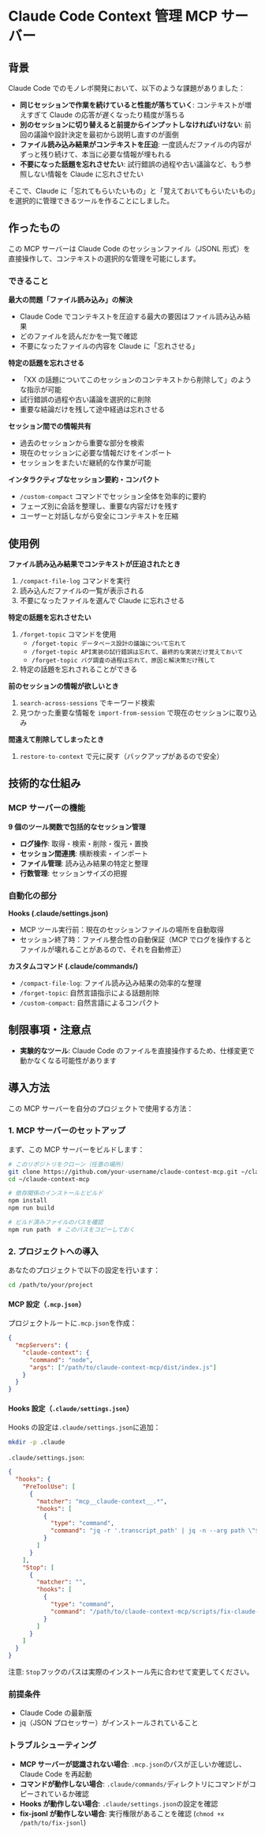 # Claude Code Context 管理 MCP サーバー

## 背景

Claude Code でのモノレポ開発において、以下のような課題がありました：

- **同じセッションで作業を続けていると性能が落ちていく**: コンテキストが増えすぎて Claude の応答が遅くなったり精度が落ちる
- **別のセッションに切り替えると前提からインプットしなければいけない**: 前回の議論や設計決定を最初から説明し直すのが面倒
- **ファイル読み込み結果がコンテキストを圧迫**: 一度読んだファイルの内容がずっと残り続けて、本当に必要な情報が埋もれる
- **不要になった話題を忘れさせたい**: 試行錯誤の過程や古い議論など、もう参照しない情報を Claude に忘れさせたい

そこで、Claude に「忘れてもらいたいもの」と「覚えておいてもらいたいもの」を選択的に管理できるツールを作ることにしました。

## 作ったもの

この MCP サーバーは Claude Code のセッションファイル（JSONL 形式）を直接操作して、コンテキストの選択的な管理を可能にします。

### できること

**最大の問題「ファイル読み込み」の解決**

- Claude Code でコンテキストを圧迫する最大の要因はファイル読み込み結果
- どのファイルを読んだかを一覧で確認
- 不要になったファイルの内容を Claude に「忘れさせる」

**特定の話題を忘れさせる**

- 「XX の話題についてこのセッションのコンテキストから削除して」のような指示が可能
- 試行錯誤の過程や古い議論を選択的に削除
- 重要な結論だけを残して途中経過は忘れさせる

**セッション間での情報共有**

- 過去のセッションから重要な部分を検索
- 現在のセッションに必要な情報だけをインポート
- セッションをまたいだ継続的な作業が可能

**インタラクティブなセッション要約・コンパクト**

- `/custom-compact` コマンドでセッション全体を効率的に要約
- フェーズ別に会話を整理し、重要な内容だけを残す
- ユーザーと対話しながら安全にコンテキストを圧縮

## 使用例

**ファイル読み込み結果でコンテキストが圧迫されたとき**

1. `/compact-file-log` コマンドを実行
2. 読み込んだファイルの一覧が表示される
3. 不要になったファイルを選んで Claude に忘れさせる

**特定の話題を忘れさせたい**

1. `/forget-topic` コマンドを使用
   - `/forget-topic データベース設計の議論について忘れて`
   - `/forget-topic API実装の試行錯誤は忘れて、最終的な実装だけ覚えておいて`
   - `/forget-topic バグ調査の過程は忘れて、原因と解決策だけ残して`
2. 特定の話題を忘れされることができる

**前のセッションの情報が欲しいとき**

1. `search-across-sessions` でキーワード検索
2. 見つかった重要な情報を `import-from-session` で現在のセッションに取り込み

**間違えて削除してしまったとき**

1. `restore-to-context` で元に戻す（バックアップがあるので安全）

## 技術的な仕組み

### MCP サーバーの機能

**9 個のツール関数で包括的なセッション管理**

- **ログ操作**: 取得・検索・削除・復元・置換
- **セッション間連携**: 横断検索・インポート
- **ファイル管理**: 読み込み結果の特定と整理
- **行数管理**: セッションサイズの把握

### 自動化の部分

**Hooks (.claude/settings.json)**

- MCP ツール実行前：現在のセッションファイルの場所を自動取得
- セッション終了時：ファイル整合性の自動保証（MCP でログを操作するとファイルが壊れることがあるので、それを自動修正）

**カスタムコマンド (.claude/commands/)**

- `/compact-file-log`: ファイル読み込み結果の効率的な整理
- `/forget-topic`: 自然言語指示による話題削除
- `/custom-compact`: 自然言語によるコンパクト

## 制限事項・注意点

- **実験的なツール**: Claude Code のファイルを直接操作するため、仕様変更で動かなくなる可能性があります

## 導入方法

この MCP サーバーを自分のプロジェクトで使用する方法：

### 1. MCP サーバーのセットアップ

まず、この MCP サーバーをビルドします：

```bash
# このリポジトリをクローン（任意の場所）
git clone https://github.com/your-username/claude-contest-mcp.git ~/claude-context-mcp
cd ~/claude-context-mcp

# 依存関係のインストールとビルド
npm install
npm run build

# ビルド済みファイルのパスを確認
npm run path  # このパスをコピーしておく
```

### 2. プロジェクトへの導入

あなたのプロジェクトで以下の設定を行います：

```bash
cd /path/to/your/project
```

#### MCP 設定（`.mcp.json`）

プロジェクトルートに`.mcp.json`を作成：

```json
{
  "mcpServers": {
    "claude-context": {
      "command": "node",
      "args": ["/path/to/claude-context-mcp/dist/index.js"]
    }
  }
}
```

#### Hooks 設定（`.claude/settings.json`）

Hooks の設定は`.claude/settings.json`に追加：

```bash
mkdir -p .claude
```

`.claude/settings.json`:

```json
{
  "hooks": {
    "PreToolUse": [
      {
        "matcher": "mcp__claude-context__.*",
        "hooks": [
          {
            "type": "command",
            "command": "jq -r '.transcript_path' | jq -n --arg path \"$(cat)\" '{\"transcript_path\": $path}' > .claude/session-config.json"
          }
        ]
      }
    ],
    "Stop": [
      {
        "matcher": "",
        "hooks": [
          {
            "type": "command",
            "command": "/path/to/claude-context-mcp/scripts/fix-claude-jsonl/dist/fix-jsonl.js \"$(jq -r '.transcript_path')\""
          }
        ]
      }
    ]
  }
}
```

注意: `Stop`フックのパスは実際のインストール先に合わせて変更してください。

### 前提条件

- Claude Code の最新版
- jq（JSON プロセッサー）がインストールされていること

### トラブルシューティング

- **MCP サーバーが認識されない場合**: `.mcp.json`のパスが正しいか確認し、Claude Code を再起動
- **コマンドが動作しない場合**: `.claude/commands/`ディレクトリにコマンドがコピーされているか確認
- **Hooks が動作しない場合**: `.claude/settings.json`の設定を確認
- **fix-jsonl が動作しない場合**: 実行権限があることを確認 (`chmod +x /path/to/fix-jsonl`)
